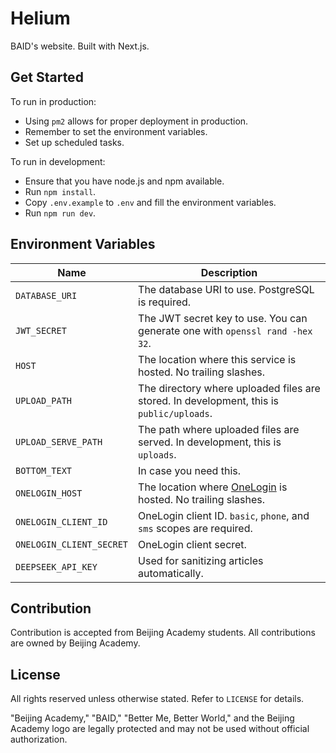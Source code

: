 # Helium

BAID's website. Built with Next.js.

## Get Started

To run in production:

* Using `pm2` allows for proper deployment in production.
* Remember to set the environment variables.
* Set up scheduled tasks.

To run in development:

* Ensure that you have node.js and npm available.
* Run `npm install`.
* Copy `.env.example` to `.env` and fill the environment variables.
* Run `npm run dev`.

## Environment Variables

| Name                     | Description                                                                                                     |
|--------------------------|-----------------------------------------------------------------------------------------------------------------|
| `DATABASE_URI`           | The database URI to use. PostgreSQL is required.                                                                |
| `JWT_SECRET`             | The JWT secret key to use. You can generate one with `openssl rand -hex 32`.                                    |
| `HOST`                   | The location where this service is hosted. No trailing slashes.                                                 |
| `UPLOAD_PATH`            | The directory where uploaded files are stored. In development, this is `public/uploads`.                        |
| `UPLOAD_SERVE_PATH`      | The path where uploaded files are served. In development, this is `uploads`.                                    |
| `BOTTOM_TEXT`            | In case you need this.                                                                                          |
| `ONELOGIN_HOST`          | The location where [OneLogin](https://github.com/WebArtistryBAID/baid-onelogin) is hosted. No trailing slashes. |
| `ONELOGIN_CLIENT_ID`     | OneLogin client ID. `basic`, `phone`, and `sms` scopes are required.                                            |
| `ONELOGIN_CLIENT_SECRET` | OneLogin client secret.                                                                                         |
| `DEEPSEEK_API_KEY`       | Used for sanitizing articles automatically.                                                                     |

## Contribution

Contribution is accepted from Beijing Academy students. All contributions are owned by Beijing Academy.

## License

All rights reserved unless otherwise stated. Refer to `LICENSE` for details.

"Beijing Academy," "BAID," "Better Me, Better World," and the Beijing Academy logo are legally protected and may not be
used without official authorization.
